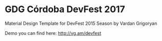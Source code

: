 # GDG Córdoba DevFest 2017

Material Design Template for DevFest 2015 Season by Vardan Grigoryan

Demo you can find here: http://vg.am/devfest
